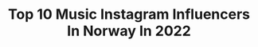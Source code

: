 ---
title: Top 10 Music Instagram Influencers In Norway In 2022
description: >-
  Find top music Instagram influencers in Norway in 2022. Most popular hashtags: #moodygrams #nature #photooftheday.
platform: Instagram
hits: 75
text_top: Identify the most popular Instagram profiles on inBeat.
text_bottom: inBeat has 75 Instagram influencers like this in Norway for you to collaborate.
profiles:
  - username: "zigajelar"
    fullname: >-
      𝓩̌𝓲𝓰𝓪 𝓙𝓮𝓵𝓪𝓻
    bio: >-
      Ski jumper🇸🇮 Musician🎼: ▫️accordion🎶 ▫️guitar🎸 ❗NEW SONG❗👇
    location: "Norway"
    followers: 10357
    engagement: 1375
    commentsToLikes: 0.012063
    id: ck6toq3gsfgmy0j718lhrfwzc
    verified: false
    hashtags: "#zigajelar, #grevanadoblake, #skijumping, #sloski"
  - username: "ulrikkeofficial"
    fullname: >-
      ULRIKKE BRANDSTORP
    bio: >-
      🎉MELODI GRAND PRIX 2020 🎭 «Liesl» i The Sound Of Music på Folketeateret! ❄️ Hør «Nyttårsnatt» her:
    location: "Norway"
    followers: 31637
    engagement: 706
    commentsToLikes: 0.016729
    id: ck5zrxr1bxg6v0i14tl9hgtn4
    verified: false
    hashtags: "#spendchristmaswithme, #nytt, #ulrikkesjul, #julrikke"
  - username: "henrylemoin"
    fullname: >-
      Henry Lemoin | Norwegian Model
    bio: >-
      📍Oslo, Norway . ⚘Ambassador @eromaperfumes Discount code: LEMOIN Please check out the music video i'm starring in for The Da Vinci Code
    location: "Norway"
    followers: 31564
    engagement: 696
    commentsToLikes: 0.036211
    id: ck6u5xvxkce1r0j71t220u2qo
    verified: false
    hashtags: "#darkaesthetic, #portrait, #aesthetic, #instagood"
  - username: "maxidamarak"
    fullname: >-
      MaxidaMärak
    bio: >-
      ALBUM UTOPI - UTE NU! Artist,musicproducer, rapper Native activist Spotify Contact: Anna@t-management.se @annatenfalt
    location: "Norway"
    followers: 34712
    engagement: 441
    commentsToLikes: 0.018528
    id: ck5cd4cf3iik80i1152kr76lg
    verified: true
    hashtags: "#hemma, #sexig, #bdpop, #lule"
  - username: "depresnomusic"
    fullname: >-
      dePresno
    bio: >-
      i like grapes and music and some other stuff. Check out my playlist "Songs I Wish I Wrote"
    location: "Norway"
    followers: 7705
    engagement: 752
    commentsToLikes: 0.030187
    id: ck14itghbh35e0i19u8p6eteg
    verified: true
    hashtags: ""
  - username: "photosbyroger"
    fullname: >-
      Roger Kristiansen
    bio: >-
      🇳🇴 Skien | LANDSCAPE PHOTOGRAPHY 📷Canon Eos RP| DJI Mavic / Officially a music geek😁 Next trip: Lofoten 29. Jan, then Iceland in July 2020.
    location: "Norway"
    followers: 6648
    engagement: 1582
    commentsToLikes: 0.095353
    id: ck0u1zw67ydlz0i19kl95ccmn
    verified: false
    hashtags: "#norge, #inspiredbyiceland, #theimaged, #longexposure"
  - username: "thrvce"
    fullname: >-
      Cristian Tarcea
    bio: >-
      🎹 Music Producer & Songwriter 💿 Founder of @thracemusic @itsathrap @monoirmusic 🎧 Hit the link and feel my vibes
    location: "Norway"
    followers: 8151
    engagement: 606
    commentsToLikes: 0.031394
    id: ck14j8r4zj4au0i19ndp37i0q
    verified: false
    hashtags: "#sugarandbrownies"
  - username: "photographybysiri"
    fullname: >-
      Siri📸 photographer
    bio: >-
      photography & music business shoot/work: DM or email 📍 Oslo, norway / @sirigranheim
    location: "Norway"
    followers: 35175
    engagement: 257
    commentsToLikes: 0.091784
    id: ck14iwnyohi8b0i19wt15gift
    verified: false
    hashtags: ""
  - username: "madaoslo"
    fullname: >-
      M A r i u s  D A l e
    bio: >-
      📷 Music & Cityscapes 💥 ➡️ Ta Kontakt for kjøp av bilder, kan printe A2 Production Manager & Venue Photographer at Rockefeller Music Hall #madaphoto
    location: "Norway"
    followers: 14377
    engagement: 304
    commentsToLikes: 0.015982
    id: ck0ucbcx5ggbl0i19od104520
    verified: false
    hashtags: ""
  - username: "monanordoy"
    fullname: >-
      Mona Nordøy Fotograf
    bio: >-
      🌟FOTOTIPS📸Følg meg gjerne😊 🌟 https://monanordoy.no/fotokurs-proffe-mobilder/ 🌟Fotokurs, mobilfotografen. 🌟Foredrag. 🌟Portraits,music,fashion&food.
    location: "Norway"
    followers: 5489
    engagement: 834
    commentsToLikes: 0.079749
    id: ck0uajfb0cdq50i19upirqtq5
    verified: false
    hashtags: "#magasin, #photooftheday, #nikonphotography, #levlandlig"
---